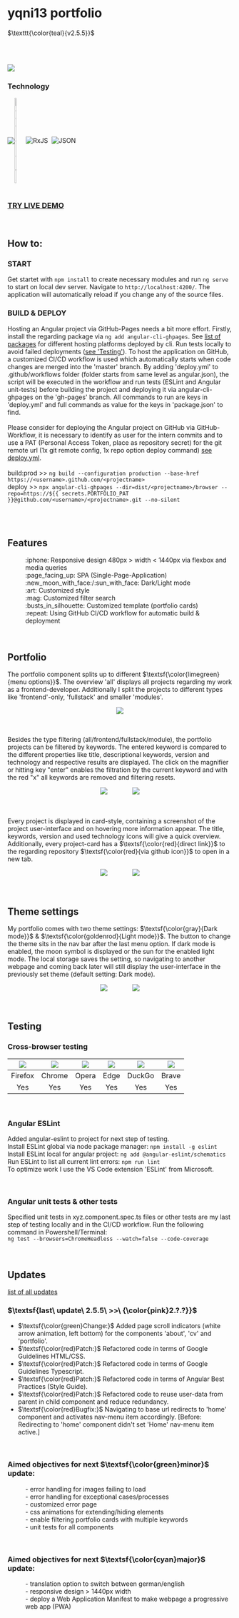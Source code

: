 # yqni13 portfolio
$\texttt{\color{teal}{v2.5.5}}$


<br><br>

<div>
    <img src="./src/assets/readme_img/readme_responsive_demonstration.png">
</div>

### Technology 

<div style="display:flex; align-items:center;">    
    <img src="https://img.shields.io/badge/Angular-%23DD0031.svg?logo=angular&logoColor=white">
    <img alt="Google Fonts" src="https://external-content.duckduckgo.com/iu/?u=https%3A%2F%2Flogos-world.net%2Fwp-content%2Fuploads%2F2021%2F03%2FGoogle-Fonts-Logo.png&f=1&nofb=1&ipt=570b1eadbf10850285149faa90b47496e415ec5daf70efb973248c194025a6a5&ipo=images" style="height:auto; width:5%">
    <img src="./src/assets/readme_img/logo_ico/rxjs_logo32.ico" alt="RxJS">&nbsp;&nbsp;
    <img src="./src/assets/readme_img/logo_ico/json_logo28.ico" alt="JSON">
</div>
<br>

### <a href="https://yqni13.github.io/portfolio/home">TRY LIVE DEMO</a>

<br>

## How to:

### START

Get startet with `npm install` to create necessary modules and run `ng serve` to start on local dev server. Navigate to `http://localhost:4200/`. The application will automatically reload if you change any of the source files.

### BUILD & DEPLOY
Hosting an Angular project via GitHub-Pages needs a bit more effort. Firstly, install the regarding package via `ng add angular-cli-ghpages`. See <a href="https://docs.angular.lat/guide/deployment">list of packages</a> for different hosting platforms deployed by cli. Run tests locally to avoid failed deployments ([see 'Testing'](#testing)). To host the application on GitHub, a customized CI/CD workflow is used which automatically starts when code changes are merged into the 'master' branch. By adding 'deploy.yml' to .github/workflows folder (folder starts from same level as angular.json), the script will be executed in the workflow and run tests (ESLint and Angular unit-tests) before building the project and deploying it via angular-cli-ghpages on the 'gh-pages' branch. All commands to run are keys in 'deploy.yml' and full commands as value for the keys in 'package.json' to find.
<br><br>
Please consider for deploying the Angular project on GitHub via GitHub-Workflow, it is necessary to identify as user for the intern commits and to use a PAT (Personal Access Token, place as repository secret) for the git remote url (1x git remote config, 1x repo option deploy command) [see deploy.yml](.github/workflows/deploy.yml). 
<br><br>
build:prod >> `ng build --configuration production --base-href https://<username>.github.com/<projectname>`
<br>
deploy >> `npx angular-cli-ghpages --dir=dist/<projectname>/browser --repo=https://${{ secrets.PORTFOLIO_PAT }}@github.com/<username>/<projectname>.git --no-silent`
<br>

<br><br>

## Features
<dl>
    <dd>:iphone: Responsive design 480px > width < 1440px via flexbox and media queries</dd>
    <dd>:page_facing_up: SPA (Single-Page-Application)</dd>
    <dd>:new_moon_with_face:/:sun_with_face: Dark/Light mode</dd>
    <dd>:art: Customized style</dd>
    <dd>:mag: Customized filter search</dd>
    <dd>:busts_in_silhouette: Customized template (portfolio cards)</dd>
    <dd>:repeat: Using GitHub CI/CD workflow for automatic build & deployment</dd>
</dl>
<br>

## Portfolio

The portfolio component splits up to different $\textsf{\color{limegreen}{menu options}}$. The overview 'all' displays all projects regarding my work as a frontend-developer. Additionally I split the projects to different types like 'frontend'-only, 'fullstack' and smaller 'modules'.
<br>

<div align="center">
    <img src="./src/assets/readme_img/readme_portfolio_menu.png">
</div>
<br><br>

Besides the type filtering (all/frontend/fullstack/module), the portfolio projects can be filtered by keywords. The entered keyword is compared to the different properties like title, descriptional keywords, version and technology and respective results are displayed. The click on the magnifier or hitting key "enter" enables the filtration by the current keyword and with the red "x" all keywords are removed and filtering resets.
<br>

<div align="center">
    <img src="./src/assets/readme_img/readme_filter_active.png">
    &nbsp;&nbsp;&nbsp;&nbsp;&nbsp;&nbsp;&nbsp;&nbsp;&nbsp;&nbsp;&nbsp;&nbsp;
    <img src="./src/assets/readme_img/readme_filter_empty.png">
</div>
<br><br>

Every project is displayed in card-style, containing a screenshot of the project user-interface and on hovering more information appear. The title, keywords, version and used technology icons will give a quick overview. Additionally, every project-card has a $\textsf{\color{red}{direct link}}$ to the regarding repository $\textsf{\color{red}{via github icon}}$ to open in a new tab.

<div align="center">
    <img src="./src/assets/readme_img/readme_portfolio_card_normal.png">
    &nbsp;&nbsp;&nbsp;&nbsp;&nbsp;&nbsp;&nbsp;&nbsp;&nbsp;&nbsp;&nbsp;&nbsp;
    <img src="./src/assets/readme_img/readme_portfolio_card_hover.png">
</div>
<br><br>

## Theme settings

My portfolio comes with two theme settings: $\textsf{\color{gray}{Dark mode}}$ & $\textsf{\color{goldenrod}{Light mode}}$. The button to change the theme sits in the nav bar after the last menu option. If dark mode is enabled, the moon symbol is displayed or the sun for the enabled light mode. The local storage saves the setting, so navigating to another webpage and coming back later will still display the user-interface in the previously set theme (default setting: Dark mode).
<br>

<div align="center">
    <img src="./src/assets/readme_img/readme_dark_mode.png">
    &nbsp;&nbsp;&nbsp;&nbsp;&nbsp;&nbsp;&nbsp;&nbsp;&nbsp;&nbsp;&nbsp;&nbsp;
    <img src="./src/assets/readme_img/readme_light_mode.png">
</div>
<br><br>

## Testing

### Cross-browser testing

<center>

<img src="src/assets/readme_img/logo_ico/firefox_logo50.ico"> | <img src="src/assets/readme_img/logo_ico/chrome_logo50.ico"> | <img src="src/assets/readme_img/logo_ico/opera_logo50.ico"> | <img src="src/assets/readme_img/logo_ico/edge_logo50.ico"> | <img src="src/assets/readme_img/logo_ico/duckduckgo_logo50.ico"> | <img src="src/assets/readme_img/logo_ico/brave_logo50.ico">
|:------:|:------:|:------:|:------:|:------:|:------:|
|Firefox | Chrome | Opera  | Edge   | DuckGo | Brave  |
|Yes     | Yes    | Yes    | Yes    | Yes    | Yes    |

</center>
<br>

### Angular ESLint

Added angular-eslint to project for next step of testing.<br>
Install ESLint global via node package manager: ```npm install -g eslint```<br>
Install ESLint local for angular project: ```ng add @angular-eslint/schematics```<br>
Run ESLint to list all current lint errors: ```npm run lint```<br>
To optimize work I use the VS Code extension 'ESLint' from Microsoft.

<br>

### Angular unit tests & other tests

Specified unit tests in xyz.component.spec.ts files or other tests are my last step of testing locally and in the CI/CD workflow. Run the following command in Powershell/Terminal:<br>
`ng test --browsers=ChromeHeadless --watch=false --code-coverage`

<br>

## Updates

[list of all updates](src/docs/update_protocol.md)
### $\textsf{last\ update\ 2.5.5\ >>\ {\color{pink}2.?.?}}$

- $\textsf{\color{green}Change:}$ Added page scroll indicators (white arrow animation, left bottom) for the components 'about', 'cv' and 'portfolio'.
- $\textsf{\color{red}Patch:}$ Refactored code in terms of Google Guidelines HTML/CSS.
- $\textsf{\color{red}Patch:}$ Refactored code in terms of Google Guidelines Typescript.
- $\textsf{\color{red}Patch:}$ Refactored code in terms of Angular Best Practices (Style Guide).
- $\textsf{\color{red}Patch:}$ Refactored code to reuse user-data from parent in child component and reduce redundancy.
- $\textsf{\color{red}Bugfix:}$ Navigating to base url redirects to 'home' component and activates nav-menu item accordingly. [Before: Redirecting to 'home' component didn't set 'Home' nav-menu item active.]

<br>

### Aimed objectives for next $\textsf{\color{green}minor}$ update:
<dl>
    <dd>- error handling for images failing to load</dd>
    <dd>- error handling for exceptional cases/processes</dd>
    <dd>- customized error page</dd>
    <dd>- css animations for extending/hiding elements</dd>
    <dd>- enable filtering portfolio cards with multiple keywords</dd>
    <dd>- unit tests for all components</dd>
</dl>
<br>

### Aimed objectives for next $\textsf{\color{cyan}major}$ update:
<dl>
    <dd>- translation option to switch between german/english</dd>
    <dd>- responsive design > 1440px width</dd>
    <dd>- deploy a Web Application Manifest to make webpage a progressive web app (PWA)</dd>
</dl>
